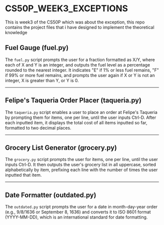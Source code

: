 # CS50P_WEEK3_EXCEPTIONS
This is week3 of the CS50P which was about the exception, this repo contains the project files that i have designed to implement the theoretical knowledge  


## Fuel Gauge (fuel.py)

The `fuel.py` script prompts the user for a fraction formatted as X/Y, where each of X and Y is an integer, and outputs the fuel level as a percentage rounded to the nearest integer. It indicates "E" if 1% or less fuel remains, "F" if 99% or more fuel remains, and prompts the user again if X or Y is not an integer, X is greater than Y, or Y is 0.

---

## Felipe's Taqueria Order Placer (taqueria.py)

The `taqueria.py` script enables a user to place an order at Felipe's Taqueria by prompting them for items, one per line, until the user inputs Ctrl-D. After each inputted item, it displays the total cost of all items inputted so far, formatted to two decimal places.

---

## Grocery List Generator (grocery.py)

The `grocery.py` script prompts the user for items, one per line, until the user inputs Ctrl-D. It then outputs the user's grocery list in all uppercase, sorted alphabetically by item, prefixing each line with the number of times the user inputted that item.

---

## Date Formatter (outdated.py)

The `outdated.py` script prompts the user for a date in month-day-year order (e.g., 9/8/1636 or September 8, 1636) and converts it to ISO 8601 format (YYYY-MM-DD), which is an international standard for date formatting.
